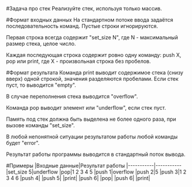 #Задача про стек
Реализуйте стек, используя только массив.

#Формат входных данных
На стандартном потоке ввода задаётся последовательность команд. Пустые строки игнорируются.

Первая строка всегда содержит "set_size N", где N - максимальный размер стека, целое число.

Каждая последующая строка содержит ровно одну команду: push X, pop или print, где X - произвольная строка без пробелов.

#Формат результата
Команда print выводит содержимое стека (снизу вверх) одной строкой, значения разделяются пробелами. Если стек пуст, то выводится "empty".

В случае переполнения стека выводится "overflow".

Команда pop выводит элемент или "underflow", если стек пуст.

Память под стек должна быть выделена не более одного раза, при вызове команды "set_size".

В любой непонятной ситуации результатом работы любой команды будет "error".

Результат работы программы выводится в стандартный поток вывода.

#Примеры
|Входные данные|Результат работы
|-----------|-----------
|set_size 5|underflow
|pop|1 2 3 4 5
|push 1|overflow
|push 2|5
|push 3|1 2 3 4 6
|push 4|
|push 5|
|print|
|push 6|
|pop|
|push 6|
|print|

